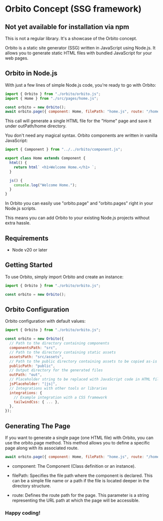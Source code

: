 # Orbito Concept (SSG framework)

## Not yet available for installation via npm

This is not a regular library. It's a showcase of the Orbito concept.

Orbito is a static site generator (SSG) written in JavaScript using Node.js. It allows you to generate static HTML files with bundled JavaScript for your web pages.

## Orbito in Node.js

With just a few lines of simple Node.js code, you're ready to go with Orbito:

```js
import { Orbito } from "./orbito/orbito.js";
import { Home } from "./src/pages/home.js";

const orbito = new Orbito();
await orbito.page({ component: Home, filePath: "home.js", route: "/home" });
```

This call will generate a single HTML file for the "Home" page and save it under outPath/home directory.

You don't need any magical syntax. Orbito components are written in vanilla JavaScript:

```js
import { Component } from "../../orbito/component.js";

export class Home extends Component {
  html() {
    return html` <h1>Welcome Home.</h1> `;
  }

  js() {
    console.log("Welcome Home.");
  }
}
```

In Orbito you can easily use "orbito.page" and "orbito.pages" right in your Node.js scripts.

This means you can add Orbito to your existing Node.js projects without extra hassle.

## Requirements

- Node v20 or later

## Getting Started

To use Orbito, simply import Orbito and create an instance:

```js
import { Orbito } from "./orbito/orbito.js";

const orbito = new Orbito();
```

## Orbito Configuration

Orbito configuration with default values:

```js
import { Orbito } from "./orbito/orbito.js";

const orbito = new Orbito({
  // Path to the directory containing components
  componentsPath: "src",
  // Path to the directory containing static assets
  assetsPath: "src/assets",
  // Path to the public directory containing assets to be copied as-is
  publicPath: "public",
  // Output directory for the generated files
  outPath: "out",
  // Placeholder string to be replaced with JavaScript code in HTML files
  jsPlaceholder: "|js|",
  // Integrations with other tools or libraries
  integrations: {
    // Example integration with a CSS framework
    tailwindCss: { ... },
  },
});
```

## Generating The Page

If you want to generate a single page (one HTML file) with Orbito, you can use the orbito.page method. This method allows you to define a specific page along with its associated route.

```js
await orbito.page({ component: Home, filePath: "home.js", route: "/home" });
```

- component: The Component (Class definition or an instance).

- filePath: Specifies the file path where the component is declared. This can be a simple file name or a path if the file is located deeper in the directory structure.

- route: Defines the route path for the page. This parameter is a string representing the URL path at which the page will be accessible.

### Happy coding!
